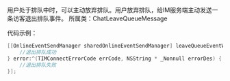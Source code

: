 用户处于排队中时，可以主动放弃排队。用户放弃排队，给IM服务端主动发送一条访客退出排队事件。
所属类：ChatLeaveQueueMessage
​

代码示例：
​

```objectivec
[[OnlineEventSendManager sharedOnlineEventSendManager] leaveQueueEventWithSuccess:^{
    //退出排队成功
} error:^(TIMConnectErrorCode errCode, NSString * _Nonnull errorDes) {
    //退出排队失败
}];
```
